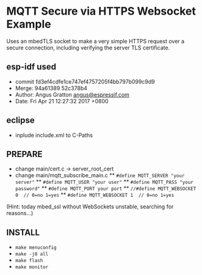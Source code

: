 # MQTT Secure via HTTPS Websocket Example

Uses an mbedTLS socket to make a very simple HTTPS request over a secure connection, including verifying the server TLS certificate.

## esp-idf used
* commit fd3ef4cdfe1ce747ef4757205f4bb797b099c9d9
* Merge: 94a61389 52c378b4
* Author: Angus Gratton <angus@espressif.com>
* Date:   Fri Apr 21 12:27:32 2017 +0800


## eclipse
* inplude include.xml to C-Paths

## PREPARE
* change main/cert.c -> server_root_cert
* change main/mqtt_subscribe_main.c
** `#define MQTT_SERVER "your server"`
** `#define MQTT_USER "your user"`
** `#define MQTT_PASS "your password"`
** `#define MQTT_PORT your port`
** `//#define MQTT_WEBSOCKET 0  // 0=no 1=yes`
** `#define MQTT_WEBSOCKET 1  // 0=no 1=yes`

(Hint: today mbed_ssl without WebSockets unstable, searching for reasons...)

## INSTALL
* `make menuconfig`
* `make -j8 all`
* `make flash`
* `make monitor`




